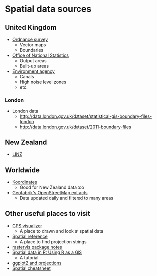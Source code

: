 # Spatial data sources

## United Kingdom

  - [Ordnance survey](https://www.ordnancesurvey.co.uk/opendatadownload/products.html)
    - Vector maps
    - Boundaries
  - [Office of National Statistics](http://www.ons.gov.uk/ons/guide-method/geography/products/census/spatial/2011/index.html)
    - Output areas
    - Built-up areas
  - [Environment agency](http://www.geostore.com/environment-agency/WebStore?xml=environment-agency/xml/ogcDataDownload.xml)
    - Canals
    - High noise level zones
    - etc.
  
### London 

  - London data
    - <http://data.london.gov.uk/dataset/statistical-gis-boundary-files-london>
    - <http://data.london.gov.uk/dataset/2011-boundary-files>

## New Zealand

  - [LINZ](https://data.linz.govt.nz/data/)

## Worldwide
  
  - [Koordinates](https://koordinates.com/)
    - Good for New Zealand data too
  - [Geofabrik's OpenStreetMap extracts](http://download.geofabrik.de/)
    - Data updated daily and filtered to many areas
 
## Other useful places to visit
 
  - [GPS visualizer](http://www.gpsvisualizer.com/)
    - A place to drawn and look at spatial data
  - [Spatial reference](http://spatialreference.org/) 
    - A place to find projection strings
  - [rastervis package notes](http://oscarperpinan.github.io/rastervis/FAQ.html)
  - [Spatial data in R: Using R as a GIS](https://pakillo.github.io/R-GIS-tutorial/)
    - A tutorial
  - [ggplot2 and projections](http://rpsychologist.com/working-with-shapefiles-projections-and-world-maps-in-ggplot)
  - [Spatial cheatsheet](http://www.maths.lancs.ac.uk/~rowlings/Teaching/UseR2012/cheatsheet.html)

